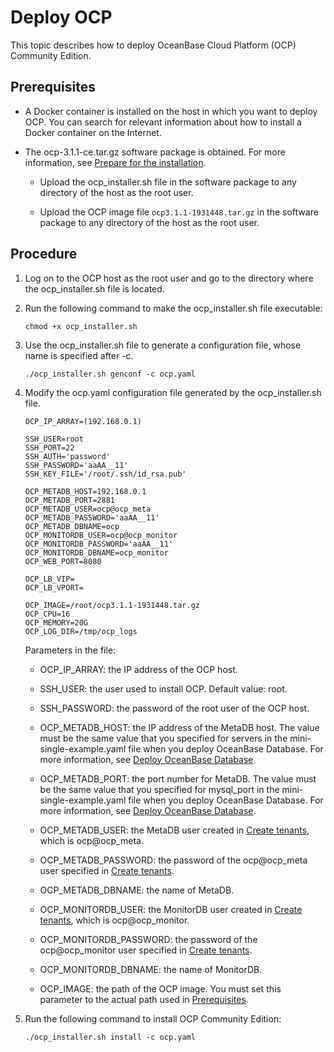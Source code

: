Deploy OCP 
===============================

This topic describes how to deploy OceanBase Cloud Platform (OCP) Community Edition. 

Prerequisites 
----------------------------------

* A Docker container is installed on the host in which you want to deploy OCP. You can search for relevant information about how to install a Docker container on the Internet.

  




<!-- -->

* The ocp-3.1.1-ce.tar.gz software package is obtained. For more information, see [Prepare for the installation](../2.deployment-guide/4.installation-preparation.md). 

  * Upload the ocp_installer.sh file in the software package to any directory of the host as the root user.

    
  
  * Upload the OCP image file `ocp3.1.1-1931448.tar.gz` in the software package to any directory of the host as the root user.

    
  

  




Procedure 
------------------------------

1. Log on to the OCP host as the root user and go to the directory where the ocp_installer.sh file is located.

   

2. Run the following command to make the ocp_installer.sh file executable: 

   ```unknow
   chmod +x ocp_installer.sh
   ```

   

3. Use the ocp_installer.sh file to generate a configuration file, whose name is specified after -c. 

   ```unknow
   ./ocp_installer.sh genconf -c ocp.yaml
   ```

   

4. Modify the ocp.yaml configuration file generated by the ocp_installer.sh file. 

   ```unknow
   OCP_IP_ARRAY=(192.168.0.1)
   
   SSH_USER=root
   SSH_PORT=22
   SSH_AUTH='password'
   SSH_PASSWORD='aaAA__11'
   SSH_KEY_FILE='/root/.ssh/id_rsa.pub'
   
   OCP_METADB_HOST=192.168.0.1
   OCP_METADB_PORT=2881
   OCP_METADB_USER=ocp@ocp_meta
   OCP_METADB_PASSWORD='aaAA__11'
   OCP_METADB_DBNAME=ocp
   OCP_MONITORDB_USER=ocp@ocp_monitor
   OCP_MONITORDB_PASSWORD='aaAA__11'
   OCP_MONITORDB_DBNAME=ocp_monitor
   OCP_WEB_PORT=8080
   
   OCP_LB_VIP=
   OCP_LB_VPORT=
   
   OCP_IMAGE=/root/ocp3.1.1-1931448.tar.gz
   OCP_CPU=16
   OCP_MEMORY=20G
   OCP_LOG_DIR=/tmp/ocp_logs
   ```

   

   Parameters in the file:
   * OCP_IP_ARRAY: the IP address of the OCP host.

     
   
   * SSH_USER: the user used to install OCP. Default value: root.

     
   
   * SSH_PASSWORD: the password of the root user of the OCP host.

     
   
   * OCP_METADB_HOST: the IP address of the MetaDB host. The value must be the same value that you specified for servers in the mini-single-example.yaml file when you deploy OceanBase Database. For more information, see [Deploy OceanBase Database](5.prepare-metadb-and-monitordb/2.deploy-the-oceanbase-database.md).

     
   
   * OCP_METADB_PORT: the port number for MetaDB. The value must be the same value that you specified for mysql_port in the mini-single-example.yaml file when you deploy OceanBase Database. For more information, see [Deploy OceanBase Database](5.prepare-metadb-and-monitordb/2.deploy-the-oceanbase-database.md).

     
   
   * OCP_METADB_USER: the MetaDB user created in [Create tenants](5.prepare-metadb-and-monitordb/3.deploy-create-a-tenant.md), which is ocp@ocp_meta.

     
   
   * OCP_METADB_PASSWORD: the password of the ocp@ocp_meta user specified in [Create tenants](5.prepare-metadb-and-monitordb/3.deploy-create-a-tenant.md).

     
   
   * OCP_METADB_DBNAME: the name of MetaDB.

     
   
   * OCP_MONITORDB_USER: the MonitorDB user created in [Create tenants](5.prepare-metadb-and-monitordb/3.deploy-create-a-tenant.md), which is ocp@ocp_monitor.

     
   
   * OCP_MONITORDB_PASSWORD: the password of the ocp@ocp_monitor user specified in [Create tenants](5.prepare-metadb-and-monitordb/3.deploy-create-a-tenant.md).

     
   
   * OCP_MONITORDB_DBNAME: the name of MonitorDB.

     
   
   * OCP_IMAGE: the path of the OCP image. You must set this parameter to the actual path used in [Prerequisites](#prerequisites).

     
   

   

5. Run the following command to install OCP Community Edition: 

   ```unknow
   ./ocp_installer.sh install -c ocp.yaml
   ```

   



